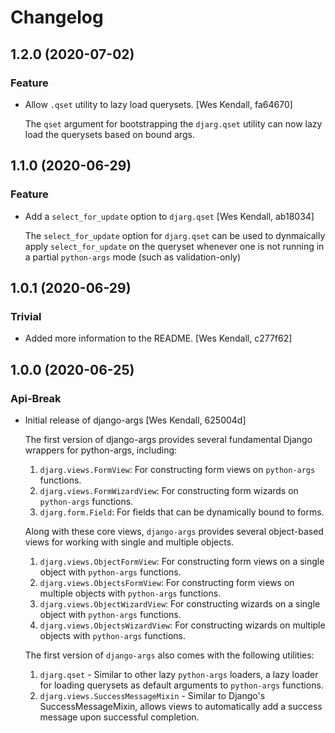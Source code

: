 # Changelog
## 1.2.0 (2020-07-02)
### Feature
  - Allow ``.qset`` utility to lazy load querysets. [Wes Kendall, fa64670]

    The ``qset`` argument for bootstrapping the ``djarg.qset`` utility can
    now lazy load the querysets based on bound args.

## 1.1.0 (2020-06-29)
### Feature
  - Add a ``select_for_update`` option to ``djarg.qset`` [Wes Kendall, ab18034]

    The ``select_for_update`` option for ``djarg.qset`` can be used to dynmaically
    apply ``select_for_update`` on the queryset whenever one is not running in
    a partial ``python-args`` mode (such as validation-only)

## 1.0.1 (2020-06-29)
### Trivial
  - Added more information to the README. [Wes Kendall, c277f62]

## 1.0.0 (2020-06-25)
### Api-Break
  - Initial release of django-args [Wes Kendall, 625004d]

    The first version of django-args provides several fundamental Django
    wrappers for python-args, including:

    1. ``djarg.views.FormView``: For constructing form views on ``python-args``
       functions.
    2. ``djarg.views.FormWizardView``: For constructing form wizards on ``python-args``
       functions.
    3. ``djarg.form.Field``: For fields that can be dynamically bound to forms.

    Along with these core views, ``django-args`` provides several object-based
    views for working with single and multiple objects.

    1. ``djarg.views.ObjectFormView``: For constructing form views on a single
       object with ``python-args`` functions.
    2. ``djarg.views.ObjectsFormView``: For constructing form views on multiple
       objects with ``python-args`` functions.
    3. ``djarg.views.ObjectWizardView``: For constructing wizards on a single
       object with ``python-args`` functions.
    4. ``djarg.views.ObjectsWizardView``: For constructing wizards on multiple
       objects with ``python-args`` functions.

    The first version of ``django-args`` also comes with the following
    utilities:

    1. ``djarg.qset`` - Similar to other lazy ``python-args`` loaders, a lazy
       loader for loading querysets as default arguments to ``python-args``
       functions.
    2. ``djarg.views.SuccessMessageMixin`` - Similar to Django's
       SuccessMessageMixin, allows views to automatically add a success message
       upon successful completion.

